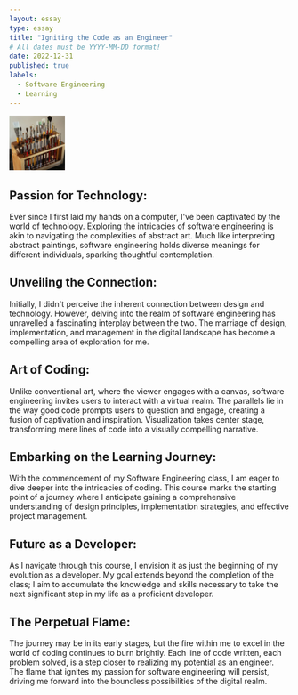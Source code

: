 ```yaml
---
layout: essay
type: essay
title: "Igniting the Code as an Engineer"
# All dates must be YYYY-MM-DD format!
date: 2022-12-31
published: true
labels:
  - Software Engineering
  - Learning
---
```


<img width="100px" class="rounded float-start pe-4" src="../img/igniting/paintbrushes.jpg">

## Passion for Technology:
Ever since I first laid my hands on a computer, I've been captivated by the world of technology. Exploring the intricacies of software engineering is akin to navigating the complexities of abstract art. Much like interpreting abstract paintings, software engineering holds diverse meanings for different individuals, sparking thoughtful contemplation.

## Unveiling the Connection:
Initially, I didn't perceive the inherent connection between design and technology. However, delving into the realm of software engineering has unravelled a fascinating interplay between the two. The marriage of design, implementation, and management in the digital landscape has become a compelling area of exploration for me.

## Art of Coding:
Unlike conventional art, where the viewer engages with a canvas, software engineering invites users to interact with a virtual realm. The parallels lie in the way good code prompts users to question and engage, creating a fusion of captivation and inspiration. Visualization takes center stage, transforming mere lines of code into a visually compelling narrative.

## Embarking on the Learning Journey:
With the commencement of my Software Engineering class, I am eager to dive deeper into the intricacies of coding. This course marks the starting point of a journey where I anticipate gaining a comprehensive understanding of design principles, implementation strategies, and effective project management.

## Future as a Developer:
As I navigate through this course, I envision it as just the beginning of my evolution as a developer. My goal extends beyond the completion of the class; I aim to accumulate the knowledge and skills necessary to take the next significant step in my life as a proficient developer.

## The Perpetual Flame:
The journey may be in its early stages, but the fire within me to excel in the world of coding continues to burn brightly. Each line of code written, each problem solved, is a step closer to realizing my potential as an engineer. The flame that ignites my passion for software engineering will persist, driving me forward into the boundless possibilities of the digital realm.
